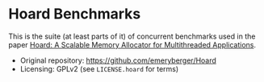 # Hoard Benchmarks

This is the suite (at least parts of it) of concurrent benchmarks used in the paper [Hoard: A
Scalable Memory Allocator for Multithreaded Applications](http://doi.acm.org/10.1145/378993.379232 "Hoard").

* Original repository: https://github.com/emeryberger/Hoard
* Licensing: GPLv2 (see `LICENSE.hoard` for terms)
